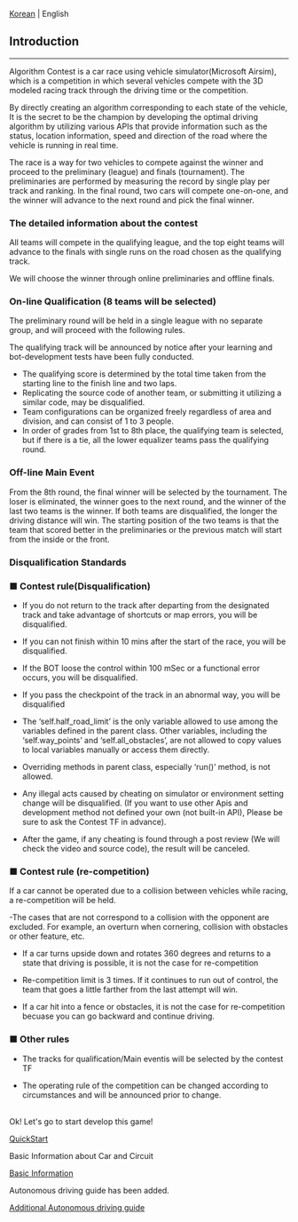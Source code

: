 [Korean](./README.md) | English

## Introduction  
------------------------
Algorithm Contest is a car race using vehicle simulator(Microsoft Airsim), which is a competition in which several vehicles compete with the 3D modeled racing track through the driving time or the competition.

By directly creating an algorithm corresponding to each state of the vehicle, It is the secret to be the champion by developing the optimal driving algorithm by utilizing various APIs that provide information such as the status, location information, speed and direction of the road where the vehicle is running in real time.

The race is a way for two vehicles to compete against the winner and proceed to the preliminary (league) and finals (tournament). The preliminaries are performed by measuring the record by single play per track and ranking. In the final round, two cars will compete one-on-one, and the winner will advance to the next round and pick the final winner.


### The detailed information about the contest

All teams will compete in the qualifying league, and the top eight teams will advance to the finals with single runs on the road chosen as the qualifying track.

We will choose the winner through online preliminaries and offline finals.


### On-line Qualification (8 teams will be selected)

The preliminary round will be held in a single league with no separate group, and will proceed with the following rules.

The qualifying track will be announced by notice after your learning and bot-development tests have been fully conducted.

  - The qualifying score is determined by the total time taken from the starting line to the finish line and two laps.
  - Replicating the source code of another team, or submitting it utilizing a similar code, may be disqualified.
  - Team configurations can be organized freely regardless of area and division, and can consist of 1 to 3 people.
  - In order of grades from 1st to 8th place, the qualifying team is selected, but if there is a tie, all the lower equalizer teams pass the qualifying round.


### Off-line Main Event 

From the 8th round, the final winner will be selected by the tournament. The loser is eliminated, the winner goes to the next round, and the winner of the last two teams is the winner. If both teams are disqualified, the longer the driving distance will win. The starting position of the two teams is that the team that scored better in the preliminaries or the previous match will start from the inside or the front.


### Disqualification Standards

### ■ Contest rule(Disqualification)

- If you do not return to the track after departing from the designated track and take advantage of shortcuts or map errors, you will be disqualified.

- If you can not finish within 10 mins after the start of the race, you will be disqualified.

- If the BOT loose the control within 100 mSec or a functional error occurs, you will be disqualified.

- If you pass the checkpoint of the track in an abnormal way, you will be disqualified

- The ‘self.half_road_limit’ is the only variable allowed to use among the variables defined in the parent class. Other variables, including the ‘self.way_points’ and ‘self.all_obstacles’, are not allowed to copy values to local variables manually or access them directly.

- Overriding methods in parent class, especially ‘run()’ method, is not allowed.

- Any illegal acts caused by cheating on simulator or environment setting change will be disqualified. (If you want to use other Apis and development method not defined your own (not built-in API), Please be sure to ask the Contest TF in advance).

- After the game, if any cheating is found through a post review (We will check the video and source code), the result will be canceled.



### ■ Contest rule (re-competition)

If a car cannot be operated due to a collision between vehicles while racing, a re-competition will be held.

-The cases that are not correspond to a collision with the opponent are excluded. For example, an overturn when cornering, collision with obstacles or other feature, etc.

- If a car turns upside down and rotates 360 degrees and returns to a state that driving is possible, it is not the case for re-competition

- Re-competition limit is 3 times. If it continues to run out of control, the team that goes a little farther from the last attempt will win.

- If a car hit into a fence or obstacles, it is not the case for re-competition becuase you can go backward and continue driving.


### ■ Other rules

- The tracks for qualification/Main eventis will be selected by the contest TF

- The operating rule of the competition can be changed according to circumstances and will be announced prior to change.

<br>
Ok! Let's go to start develop this game! 

[QuickStart](./QuickStart/Readme_Eng.md)

Basic Information about Car and Circuit 

[Basic Information](./Guide/Basic_Info_En.md)


Autonomous driving guide has been added.

[Additional Autonomous driving guide](./Guide/Auto_Guide_Advanced_Eng.md)
